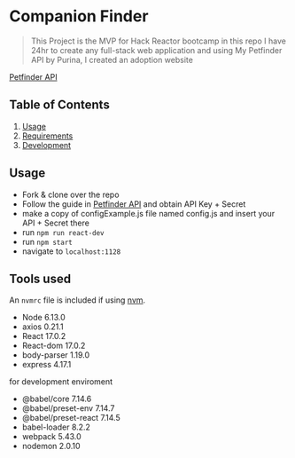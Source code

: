# Companion Finder

> This Project is the MVP for Hack Reactor bootcamp
> in this repo I have 24hr to create any full-stack web application
> and using My Petfinder API by Purina, I created an adoption website

[Petfinder API](https://www.petfinder.com/developers/v2/docs/)

## Table of Contents

1. [Usage](#Usage)
1. [Requirements](#requirements)
1. [Development](#development)

## Usage

- Fork & clone over the repo
- Follow the guide in [Petfinder API](https://www.petfinder.com/developers/v2/docs/) and obtain API Key + Secret
- make a copy of configExample.js file named config.js and insert your API + Secret there
- run ```npm run react-dev```
- run ```npm start```
- navigate to ```localhost:1128```

## Tools used

An `nvmrc` file is included if using [nvm](https://github.com/creationix/nvm).

- Node 6.13.0
- axios 0.21.1
- React 17.0.2
- React-dom 17.0.2
- body-parser 1.19.0
- express 4.17.1

for development enviroment
- @babel/core 7.14.6
- @babel/preset-env 7.14.7
- @babel/preset-react 7.14.5
- babel-loader 8.2.2
- webpack 5.43.0
- nodemon 2.0.10
